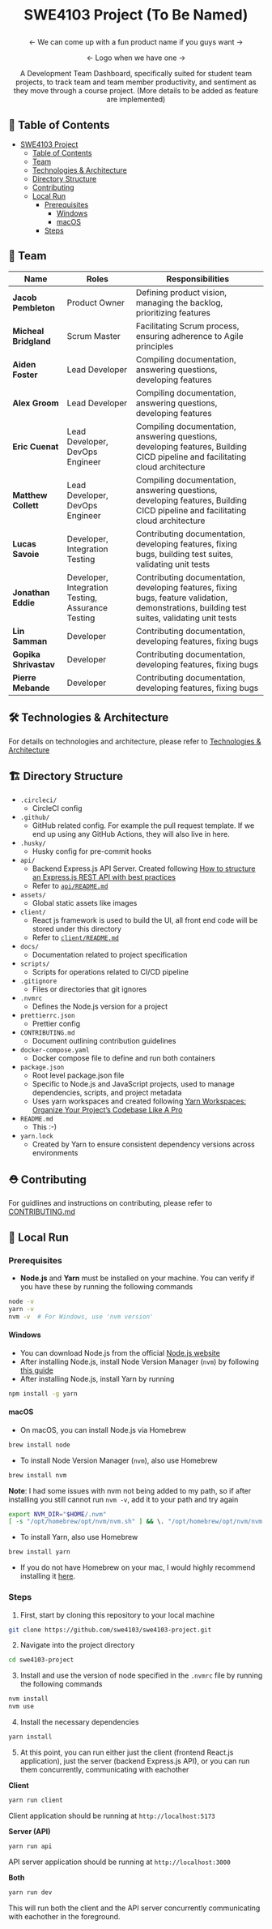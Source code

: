 # <p align="center">SWE4103 Project (To Be Named)</p>

<p align="center"><- We can come up with a fun product name if you guys want -></p>
<p align="center"><- Logo when we have one -></p>
<p align="center">A Development Team Dashboard, specifically suited for student team projects, to track team and team member productivity, and sentiment as they move through a course project. 
(More details to be added as feature are implemented)</p>

## 🧭 Table of Contents

- [SWE4103 Project](#swe4103-project)
  - [Table of Contents](#-table-of-contents)
  - [Team](#-team)
  - [Technologies & Architecture](#️-technologies--architecture)
  - [Directory Structure](#-directory-structure)
  - [Contributing](#-contributing)
  - [Local Run](#-local-run)
    - [Prerequisites](#prerequisites)
      - [Windows](#windows)
      - [macOS](#macos)
    - [Steps](#steps)

## 👥 Team

| Name                  | Roles                                             | Responsibilities                                                                                                                              |
| --------------------- | ------------------------------------------------- | --------------------------------------------------------------------------------------------------------------------------------------------- |
| **Jacob Pembleton**   | Product Owner                                     | Defining product vision, managing the backlog, prioritizing features                                                                          |
| **Micheal Bridgland** | Scrum Master                                      | Facilitating Scrum process, ensuring adherence to Agile principles                                                                            |
| **Aiden Foster**      | Lead Developer                                    | Compiling documentation, answering questions, developing features                                                                             |
| **Alex Groom**        | Lead Developer                                    | Compiling documentation, answering questions, developing features                                                                             |
| **Eric Cuenat**       | Lead Developer, DevOps Engineer                   | Compiling documentation, answering questions, developing features, Building CICD pipeline and facilitating cloud architecture                 |
| **Matthew Collett**   | Lead Developer, DevOps Engineer                   | Compiling documentation, answering questions, developing features, Building CICD pipeline and facilitating cloud architecture                 |
| **Lucas Savoie**      | Developer, Integration Testing                    | Contributing documentation, developing features, fixing bugs, building test suites, validating unit tests                                     |
| **Jonathan Eddie**    | Developer, Integration Testing, Assurance Testing | Contributing documentation, developing features, fixing bugs, feature validation, demonstrations, building test suites, validating unit tests |
| **Lin Samman**        | Developer                                         | Contributing documentation, developing features, fixing bugs                                                                                  |
| **Gopika Shrivastav** | Developer                                         | Contributing documentation, developing features, fixing bugs                                                                                  |
| **Pierre Mebande**    | Developer                                         | Contributing documentation, developing features, fixing bugs                                                                                  |

## 🛠️ Technologies & Architecture

For details on technologies and architecture, please refer to [Technologies & Architecture](https://github.com/swe4103/swe4103-project/blob/main/docs/tech-arch.md)

## 🏗️ Directory Structure

- `.circleci/`
  - CircleCI config
- `.github/`
  - GitHub related config. For example the pull request template. If we end up using any GitHub Actions, they will also live in here.
- `.husky/`
  - Husky config for pre-commit hooks
- `api/`
  - Backend Express.js API Server. Created following [How to structure an Express.js REST API with best practices](https://blog.treblle.com/egergr/)
  - Refer to [`api/README.md`](https://github.com/swe4103/swe4103-project/blob/main/api/README.md)
- `assets/`
  - Global static assets like images
- `client/`
  - React js framework is used to build the UI, all front end code will be stored under this directory
  - Refer to [`client/README.md`](https://github.com/swe4103/swe4103-project/blob/main/client/README.md)
- `docs/`
  - Documentation related to project specification
- `scripts/`
  - Scripts for operations related to CI/CD pipeline
- `.gitignore`
  - Files or directories that git ignores
- `.nvmrc`
  - Defines the Node.js version for a project
- `prettierrc.json`
  - Prettier config
- `CONTRIBUTING.md`
  - Document outlining contribution guidelines
- `docker-compose.yaml`
  - Docker compose file to define and run both containers
- `package.json`
  - Root level package.json file
  - Specific to Node.js and JavaScript projects, used to manage dependencies, scripts, and project metadata
  - Uses yarn workspaces and created following [Yarn Workspaces: Organize Your Project’s Codebase Like A Pro](https://www.smashingmagazine.com/2019/07/yarn-workspaces-organize-project-codebase-pro/)
- `README.md`
  - This :-)
- `yarn.lock`
  - Created by Yarn to ensure consistent dependency versions across environments

## ⛑️ Contributing

For guidlines and instructions on contributing, please refer to [CONTRIBUTING.md](https://github.com/swe4103/swe4103-project/blob/main/CONTRIBUTING.md)

## 🚀 Local Run

### Prerequisites

- **Node.js** and **Yarn** must be installed on your machine. You can verify if you have these by running the following commands

```bash
node -v
yarn -v
nvm -v  # For Windows, use 'nvm version'
```

#### Windows

- You can download Node.js from the official [Node.js website](https://nodejs.org/en)
- After installing Node.js, install Node Version Manager (`nvm`) by following [this guide](https://www.freecodecamp.org/news/node-version-manager-nvm-install-guide/)
- After installing Node.js, install Yarn by running

```bash
npm install -g yarn
```

#### macOS

- On macOS, you can install Node.js via Homebrew

```bash
brew install node
```

- To install Node Version Manager (`nvm`), also use Homebrew

```bash
brew install nvm
```

**Note**: I had some issues with nvm not being added to my path, so if after installing you still cannot run `nvm -v`, add it to your path and try again

```bash
export NVM_DIR="$HOME/.nvm"
[ -s "/opt/homebrew/opt/nvm/nvm.sh" ] && \. "/opt/homebrew/opt/nvm/nvm.sh"
```

- To install Yarn, also use Homebrew

```bash
brew install yarn
```

- If you do not have Homebrew on your mac, I would highly recommend installing it [here](https://brew.sh/).

### Steps

1. First, start by cloning this repository to your local machine

```bash
git clone https://github.com/swe4103/swe4103-project.git
```

2. Navigate into the project directory

```bash
cd swe4103-project
```

3. Install and use the version of node specified in the `.nvmrc` file by running the following commands

```bash
nvm install
nvm use
```

4. Install the necessary dependencies

```bash
yarn install
```

5. At this point, you can run either just the client (frontend React.js application), just the server (backend Express.js API), or you can run them concurrently, communicating with eachother

**Client**

```bash
yarn run client
```

Client application should be running at `http://localhost:5173`

**Server (API)**

```bash
yarn run api
```

API server application should be running at `http://localhost:3000`

**Both**

```bash
yarn run dev
```

This will run both the client and the API server concurrently communicating with eachother in the foreground.
